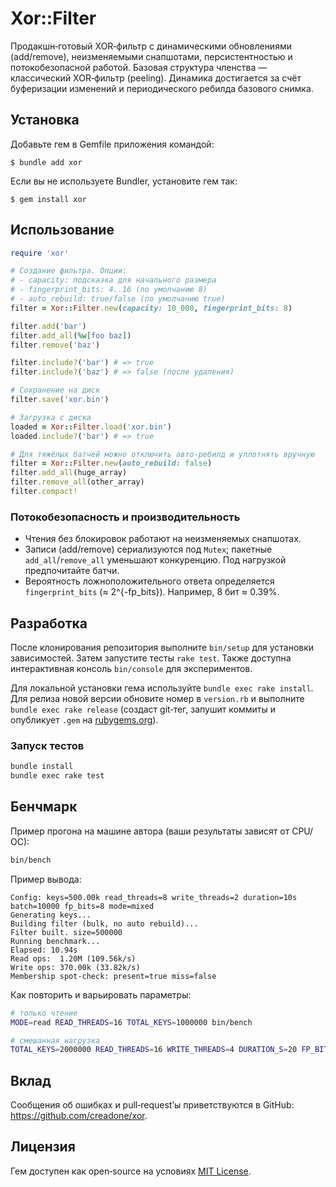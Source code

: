# Xor::Filter

Продакшн‑готовый XOR‑фильтр с динамическими обновлениями (add/remove), неизменяемыми снапшотами, персистентностью и потокобезопасной работой. Базовая структура членства — классический XOR‑фильтр (peeling). Динамика достигается за счёт буферизации изменений и периодического ребилда базового снимка.

## Установка

Добавьте гем в Gemfile приложения командой:

    $ bundle add xor

Если вы не используете Bundler, установите гем так:

    $ gem install xor

## Использование

```ruby
require 'xor'

# Создание фильтра. Опции:
# - capacity: подсказка для начального размера
# - fingerprint_bits: 4..16 (по умолчанию 8)
# - auto_rebuild: true/false (по умолчанию true)
filter = Xor::Filter.new(capacity: 10_000, fingerprint_bits: 8)

filter.add('bar')
filter.add_all(%w[foo baz])
filter.remove('baz')

filter.include?('bar') # => true
filter.include?('baz') # => false (после удаления)

# Сохранение на диск
filter.save('xor.bin')

# Загрузка с диска
loaded = Xor::Filter.load('xor.bin')
loaded.include?('bar') # => true

# Для тяжёлых батчей можно отключить авто‑ребилд и уплотнять вручную
filter = Xor::Filter.new(auto_rebuild: false)
filter.add_all(huge_array)
filter.remove_all(other_array)
filter.compact!
```

### Потокобезопасность и производительность

- Чтения без блокировок работают на неизменяемых снапшотах.
- Записи (add/remove) сериализуются под `Mutex`; пакетные `add_all`/`remove_all` уменьшают конкуренцию. Под нагрузкой предпочитайте батчи.
- Вероятность ложноположительного ответа определяется `fingerprint_bits` (≈ 2^{-fp_bits}). Например, 8 бит ≈ 0.39%.

## Разработка

После клонирования репозитория выполните `bin/setup` для установки зависимостей. Затем запустите тесты `rake test`. Также доступна интерактивная консоль `bin/console` для экспериментов.

Для локальной установки гема используйте `bundle exec rake install`. Для релиза новой версии обновите номер в `version.rb` и выполните `bundle exec rake release` (создаст git‑тег, запушит коммиты и опубликует `.gem` на [rubygems.org](https://rubygems.org)).

### Запуск тестов

```bash
bundle install
bundle exec rake test
```

## Бенчмарк

Пример прогона на машине автора (ваши результаты зависят от CPU/ОС):

```bash
bin/bench
```

Пример вывода:

```text
Config: keys=500.00k read_threads=8 write_threads=2 duration=10s batch=10000 fp_bits=8 mode=mixed
Generating keys...
Building filter (bulk, no auto rebuild)...
Filter built. size=500000
Running benchmark...
Elapsed: 10.94s
Read ops:  1.20M (109.56k/s)
Write ops: 370.00k (33.82k/s)
Membership spot-check: present=true miss=false
```

Как повторить и варьировать параметры:

```bash
# только чтение
MODE=read READ_THREADS=16 TOTAL_KEYS=1000000 bin/bench

# смешанная нагрузка
TOTAL_KEYS=2000000 READ_THREADS=16 WRITE_THREADS=4 DURATION_S=20 FP_BITS=8 MODE=mixed bin/bench
```

## Вклад

Сообщения об ошибках и pull‑request’ы приветствуются в GitHub: https://github.com/creadone/xor.

## Лицензия

Гем доступен как open‑source на условиях [MIT License](https://opensource.org/licenses/MIT).
